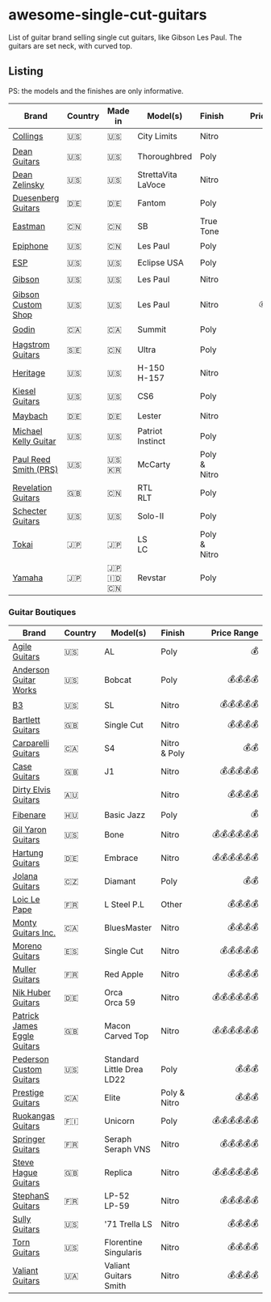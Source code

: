 # awesome-single-cut-guitars

List of guitar brand selling single cut guitars, like Gibson Les Paul.
The guitars are set neck, with curved top.

## Listing

PS: the models and the finishes are only informative.

|Brand| Country | Made in | Model(s)| Finish| <div style="width:130px">Price Range</div>|
|---|----|----|----|----|--:|
|[Collings](https://collingsguitars.com/electrics-category/solid-body/)|<span title="USA">🇺🇸</span>|<span title="USA">🇺🇸</span>|City Limits| Nitro | 💰💰💰💰 |
|[Dean Guitars](https://deanguitars.com) | <span title="USA">🇺🇸</span> | <span title="USA">🇺🇸</span> | Thoroughbred | Poly | 💰💰💰💰 |
|[Dean Zelinsky](https://www.deanzelinskyguitars.com) |<span title="USA">🇺🇸</span>|<span title="USA">🇺🇸</span>|StrettaVita <br /> LaVoce| Nitro | 💰💰💰 |
|[Duesenberg Guitars](https://duesenberg.de)|<span title="Germany">🇩🇪</span>| <span title="Germany">🇩🇪</span> | Fantom | Poly |💰💰💰|
|[Eastman](https://www.eastmanguitars.com/)|<span title="China">🇨🇳</span>|<span title="China">🇨🇳</span>|SB| True Tone |💰💰💰|
|[Epiphone](https://www.epiphone.com)|<span title="USA">🇺🇸</span>| <span title="China">🇨🇳</span> | Les Paul | Poly |💰|
|[ESP](https://www.espguitars.com/)|<span title="USA">🇺🇸</span>|<span title="USA">🇺🇸</span>|Eclipse USA|Poly|💰💰|
|[Gibson](https://www.gibson.com/)| <span title="USA">🇺🇸</span> |<span title="USA">🇺🇸</span>| Les Paul| Nitro |💰💰💰|
|[Gibson Custom Shop](https://www.gibson.com/)| <span title="USA">🇺🇸</span> |<span title="USA">🇺🇸</span>| Les Paul| Nitro |💰💰💰💰💰|
|[Godin](https://godinguitars.com/)| <span title="Canada">🇨🇦</span>| <span title="Canada">🇨🇦</span> | Summit| Poly |💰|
|[Hagstrom Guitars](https://www.hagstromguitars.com/)|<span title="Sweden">🇸🇪</span>|<span title="China">🇨🇳</span>| Ultra | Poly |💰💰|
|[Heritage](https://heritageguitars.com/) |<span title="USA">🇺🇸</span>|<span title="USA">🇺🇸</span>|H-150 <br /> H-157| Nitro |💰💰💰|
|[Kiesel Guitars](https://www.kieselguitars.com/)|<span title="USA">🇺🇸</span>|<span title="USA">🇺🇸</span>|CS6| Poly |💰💰💰|
|[Maybach](https://maybach-guitars.de) | <span title="Germany">🇩🇪</span>| <span title="Germany">🇩🇪</span>| Lester | Nitro |💰💰💰|
|[Michael Kelly Guitar](https://www.michaelkellyguitars.com/) | <span title="USA">🇺🇸</span> | <span title="USA">🇺🇸</span> | Patriot Instinct | Poly |💰💰|
|[Paul Reed Smith (PRS)](https://prsguitars.com/) |<span title="USA">🇺🇸</span>|<span title="USA">🇺🇸</span> <span title="South Korea">🇰🇷</span>|McCarty|Poly & Nitro|💰💰💰|
|[Revelation Guitars](https://www.revelationguitars.co.uk/)|<span title="UK">🇬🇧</span>|<span title="China">🇨🇳</span>|RTL<br /> RLT| Poly |💰|
|[Schecter Guitars](https://www.schecterguitars.com/)|<span title="USA">🇺🇸</span>|<span title="USA">🇺🇸</span>|Solo-II|Poly|💰|
|[Tokai](https://tokaigakki.com/)|<span title="Japan">🇯🇵</span>|<span title="Japan">🇯🇵</span>| LS <br /> LC| Poly & Nitro |💰💰|
|[Yamaha](https://www.yamaha.com/)|<span title="Japan">🇯🇵</span>|<span title="Japan">🇯🇵</span> <span title="Indonesia">🇮🇩</span> <span title="China">🇨🇳</span>| Revstar| Poly |💰💰|

### Guitar Boutiques

|Brand| Country |  Model(s)| Finish|  <div style="width:130px">Price Range</div> |
|---|----|----|----|--:|
|[Agile Guitars](https://www.agileguitars.net/) | <span title="USA">🇺🇸</span> | AL | Poly |💰|
|[Anderson Guitar Works](https://www.andersonguitarworks.com/) | <span title="USA">🇺🇸</span> | Bobcat | Poly |💰💰💰💰|
|[B3](https://themusicemporium.com/collections/b3-guitars)|<span title="USA">🇺🇸</span>| SL | Nitro |💰💰💰💰💰|
|[Bartlett Guitars](https://www.bartlettguitars.com/)|<span title="UK">🇬🇧</span>| Single Cut | Nitro |💰💰💰💰|
|[Carparelli Guitars](https://carparelliguitars.com)| <span title="Canada">🇨🇦</span> | S4 | Nitro & Poly |💰💰|
|[Case Guitars](https://www.caseguitars.co.uk/) | <span title="UK">🇬🇧</span> | J1 | Nitro |💰💰💰💰💰|
|[Dirty Elvis Guitars](https://www.dirtyelvisguitars.com/)|<span title="Australia">🇦🇺</span>| | Nitro |💰💰💰💰|
|[Fibenare](https://www.fibenare-guitars.org/)|<span title="Hungary">🇭🇺</span>|Basic Jazz | Poly |💰|
|[Gil Yaron Guitars](https://gilyaronguitars.com/)| <span title="USA">🇺🇸</span> | Bone | Nitro |💰💰💰💰💰💰|
|[Hartung Guitars](https://hartung-guitars.com) | <span title="Germany">🇩🇪</span> | Embrace | Nitro |💰💰💰💰💰💰|
|[Jolana Guitars](https://jolanaguitars.com/) | <span title="Czech Republic">🇨🇿</span> | Diamant | Poly |💰💰|
|[Loic Le Pape](https://loiclepapesteelguitars.com/) | <span title="France">🇫🇷</span> | L Steel P.L | Other |💰💰💰💰|
|[Monty Guitars Inc.](https://www.montyguitars.com/)| <span title="Canada">🇨🇦</span> | BluesMaster | Nitro |💰💰💰💰|
|[Moreno Guitars](https://www.morenoguitars.com/)|<span title="Spain">🇪🇸</span>| Single Cut | Nitro |💰💰💰💰💰|
|[Muller Guitars](https://mullerguitare.fr/) |<span title="France">🇫🇷</span>| Red Apple | Nitro |💰💰💰💰|
|[Nik Huber Guitars](https://nikhuber-guitars.com/)|<span title="Germany">🇩🇪</span>| Orca <br /> Orca 59| Nitro |💰💰💰💰💰💰|
|[Patrick James Eggle Guitars](https://www.eggle.co.uk/)| <span title="UK">🇬🇧</span> | Macon Carved Top | Nitro |💰💰💰💰💰💰|
|[Pederson Custom Guitars](https://pedersoncustomguitars.com/) | <span title="USA">🇺🇸</span> | Standard Little Drea LD22 | Poly |💰💰💰|
|[Prestige Guitars](https://www.prestigeguitars.com/) | <span title="Canada">🇨🇦</span> | Elite | Poly & Nitro|💰💰💰|
|[Ruokangas Guitars](https://ruokangas.com)| <span title="Finland">🇫🇮</span> | Unicorn | Poly |💰💰💰💰💰💰|
|[Springer Guitars](https://www.springerguitars.com/) | <span title="France">🇫🇷</span> | Seraph <br />Seraph VNS | Nitro |💰💰💰💰💰|
|[Steve Hague Guitars](https://www.stevehagueguitars.com/)|<span title="UK">🇬🇧</span>| Replica | Nitro |💰💰💰💰💰💰|
|[StephanS Guitars](https://www.stefanovicsacha.fr) | <span title="France">🇫🇷</span> | LP-52 <br /> LP-59 | Nitro |💰💰💰💰💰|
|[Sully Guitars](https://www.sullyguitars.com/) |<span title="USA">🇺🇸</span> | '71 Trella LS | Nitro|💰💰💰💰|
|[Torn Guitars](https://www.thornguitars.com/guitars)| <span title="USA">🇺🇸</span> | Florentine Singularis | Nitro |💰💰💰💰|
|[Valiant Guitars](https://valiantguitars.com/) | <span title="Ukraine">🇺🇦</span> | Valiant Guitars Smith | Nitro |💰💰💰💰|
